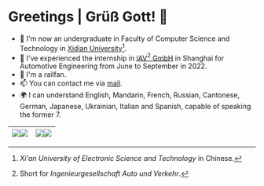# Greetings | Grüß Gott! 👋

<!--
**K-PK66/K-PK66** is a ✨ _special_ ✨ repository because its `README.md` (this file) appears on your GitHub profile.

Here are some ideas to get you started:

- 🔭 I’m currently working on ...
- 🌱 I’m currently learning ...
- 👯 I’m looking to collaborate on ...
- 🤔 I’m looking for help with ...
- 💬 Ask me about ...
- 📫 How to reach me: ...
- 😄 Pronouns: ...
- ⚡ Fun fact: ...
-->
- 🏫 I'm now an undergraduate in Faculty of Computer Science and Technology in [Xidian University](https://en.wikipedia.org/wiki/Xidian_University)[^1].
- 👔 I've experienced the internship in [IAV](https://en.wikipedia.org/wiki/IAV_GmbH)[^2][ GmbH](https://en.wikipedia.org/wiki/IAV_GmbH) in Shanghai for Automotive Engineering from June to September in 2022.
- 🤔 I'm a railfan.
- 📫 You can contact me via [mail](mailto:gu.pq@ro.ru).
- 🌍 I can understand English, Mandarin, French, Russian, Cantonese, German, Japanese, Ukrainian, Italian and Spanish, capable of speaking the former 7.


| <a href="https://github-readme-stats-one-bice.vercel.app/api?username=K-PK66&show_icons=true&include_all_commits=true&icon_color=A9A886&title_color=92905D&hide_border=true&role=OWNER,ORGANIZATION_MEMBER#gh-light-mode-only"><img align="center" src="https://github-readme-stats-one-bice.vercel.app/api?username=K-PK66&show_icons=true&include_all_commits=true&icon_color=A9A886&title_color=92905D&hide_border=true&role=OWNER,ORGANIZATION_MEMBER#gh-light-mode-only" /></a><a href="https://github-readme-stats-one-bice.vercel.app/api?username=K-PK66&bg_color=0d1117&text_color=FB7299&show_icons=true&include_all_commits=true&icon_color=A9A886&title_color=92905D&hide_border=true&role=OWNER,ORGANIZATION_MEMBER#gh-dark-mode-only"><img align="center" src="https://github-readme-stats-one-bice.vercel.app/api?username=K-PK66&bg_color=0d1117&text_color=FB7299&show_icons=true&include_all_commits=true&icon_color=A9A886&title_color=92905D&hide_border=true&role=OWNER,ORGANIZATION_MEMBER#gh-dark-mode-only" /></a> | <a href="https://github-readme-stats-one-bice.vercel.app/api/top-langs/?username=K-PK66&layout=compact&langs_count=8&include_all_commits=true&icon_color=A9A886&hide_border=true&title_color=92905D&role=OWNER,ORGANIZATION_MEMBER&hide=html#gh-light-mode-only"><img align="center" src="https://github-readme-stats-one-bice.vercel.app/api/top-langs/?username=K-PK66&layout=compact&langs_count=8&include_all_commits=true&icon_color=A9A886&hide_border=true&title_color=92905D&role=OWNER,ORGANIZATION_MEMBER&hide=html#gh-light-mode-only" /></a><a href="https://github-readme-stats-one-bice.vercel.app/api/top-langs/?username=K-PK66&bg_color=0d1117&text_color=FB7299&layout=compact&langs_count=8&include_all_commits=true&icon_color=A9A886&hide_border=true&title_color=92905D&role=OWNER,ORGANIZATION_MEMBER&hide=html#gh-dark-mode-only"><img align="center" src="https://github-readme-stats-one-bice.vercel.app/api/top-langs/?username=K-PK66&bg_color=0d1117&text_color=FB7299&layout=compact&langs_count=8&include_all_commits=true&icon_color=A9A886&hide_border=true&title_color=92905D&role=OWNER,ORGANIZATION_MEMBER&hide=html#gh-dark-mode-only" /></a> |
| ------------- | ------------- |


[^1]: *Xi'an University of Electronic Science and Technology* in Chinese.
[^2]: Short for *Ingenieurgesellschaft Auto und Verkehr*.
